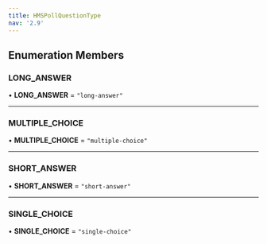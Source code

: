 ```yaml
---
title: HMSPollQuestionType
nav: '2.9'
---
```


## Enumeration Members

### LONG_ANSWER

• **LONG_ANSWER** = `"long-answer"`

---

### MULTIPLE_CHOICE

• **MULTIPLE_CHOICE** = `"multiple-choice"`

---

### SHORT_ANSWER

• **SHORT_ANSWER** = `"short-answer"`

---

### SINGLE_CHOICE

• **SINGLE_CHOICE** = `"single-choice"`
